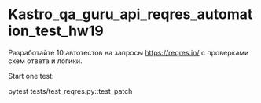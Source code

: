 # Kastro_qa_guru_api_reqres_automation_test_hw19

Разработайте 10 автотестов на запросы https://reqres.in/ c проверками схем ответа и логики.

Start one test:

pytest tests/test_reqres.py::test_patch
